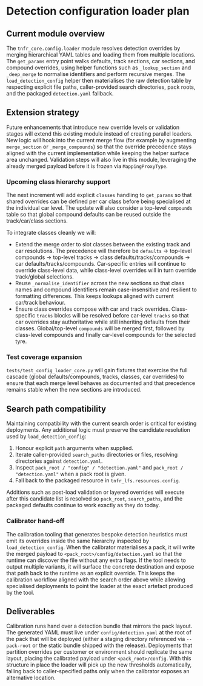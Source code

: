 # Detection configuration loader plan

## Current module overview

The ``tnfr_core.config.loader`` module resolves detection overrides by merging
hierarchical YAML tables and loading them from multiple locations. The
``get_params`` entry point walks defaults, track sections, car sections, and
compound overrides, using helper functions such as ``_lookup_section`` and
``_deep_merge`` to normalise identifiers and perform recursive merges.
The ``load_detection_config`` helper then materialises the raw detection table by
respecting explicit file paths, caller-provided search directories, pack roots,
and the packaged ``detection.yaml`` fallback.

## Extension strategy

Future enhancements that introduce new override levels or validation stages will
extend this existing module instead of creating parallel loaders. New logic will
hook into the current merge flow (for example by augmenting ``merge_section`` or
``_merge_compounds``) so that the override precedence stays aligned with the
current implementation while keeping the helper surface area unchanged.
Validation steps will also live in this module, leveraging the already merged
payload before it is frozen via ``MappingProxyType``.

### Upcoming class hierarchy support

The next increment will add explicit ``classes`` handling to ``get_params`` so
that shared overrides can be defined per car class before being specialised at
the individual car level. The update will also consider a top-level
``compounds`` table so that global compound defaults can be reused outside the
track/car/class sections.

To integrate classes cleanly we will:

* Extend the merge order to slot classes between the existing track and car
  resolutions. The precedence will therefore be ``defaults`` → top-level
  compounds → top-level tracks → class defaults/tracks/compounds → car
  defaults/tracks/compounds. Car-specific entries will continue to override
  class-level data, while class-level overrides will in turn override
  track/global selections.
* Reuse ``_normalise_identifier`` across the new sections so that class names
  and compound identifiers remain case-insensitive and resilient to formatting
  differences. This keeps lookups aligned with current car/track behaviour.
* Ensure class overrides compose with car and track overrides. Class-specific
  ``tracks`` blocks will be resolved before car-level ``tracks`` so that car
  overrides stay authoritative while still inheriting defaults from their
  classes. Global/top-level ``compounds`` will be merged first, followed by
  class-level compounds and finally car-level compounds for the selected tyre.

### Test coverage expansion

``tests/test_config_loader_core.py`` will gain fixtures that exercise the full
cascade (global defaults/compounds, tracks, classes, car overrides) to ensure
that each merge level behaves as documented and that precedence remains stable
when the new sections are introduced.

## Search path compatibility

Maintaining compatibility with the current search order is critical for existing
deployments. Any additional logic must preserve the candidate resolution used by
``load_detection_config``:

1. Honour explicit ``path`` arguments when supplied.
2. Iterate caller-provided ``search_paths`` directories or files, resolving
   directories against ``detection.yaml``.
3. Inspect ``pack_root / "config" / "detection.yaml"`` and
   ``pack_root / "detection.yaml"`` when a pack root is given.
4. Fall back to the packaged resource in ``tnfr_lfs.resources.config``.

Additions such as post-load validation or layered overrides will execute after
this candidate list is resolved so ``pack_root``, ``search_paths``, and the
packaged defaults continue to work exactly as they do today.

### Calibrator hand-off

The calibration tooling that generates bespoke detection heuristics must emit
its overrides inside the same hierarchy inspected by ``load_detection_config``.
When the calibrator materialises a pack, it will write the merged payload to
``<pack_root>/config/detection.yaml`` so that the runtime can discover the file
without any extra flags. If the tool needs to output multiple variants, it will
surface the concrete destination and expose that path back to the runtime as an
explicit override. This keeps the calibration workflow aligned with the search
order above while allowing specialised deployments to point the loader at the
exact artefact produced by the tool.

## Deliverables

Calibration runs hand over a detection bundle that mirrors the pack layout. The
generated YAML must live under ``config/detection.yaml`` at the root of the pack
that will be deployed (either a staging directory referenced via
``--pack-root`` or the static bundle shipped with the release). Deployments that
partition overrides per customer or environment should replicate the same
layout, placing the calibrated payload under ``<pack_root>/config``. With this
structure in place the loader will pick up the new thresholds automatically,
falling back to caller-specified paths only when the calibrator exposes an
alternative location.
